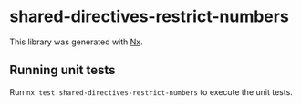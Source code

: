 # shared-directives-restrict-numbers

This library was generated with [Nx](https://nx.dev).

## Running unit tests

Run `nx test shared-directives-restrict-numbers` to execute the unit tests.
